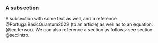 ### A subsection
A subsection with some text as well, and a reference @PortugalBasicQuantum2022 (to an article) as well as to an equation: (@eq:tensor). We can also reference a section as follows: see section @sec:intro.


